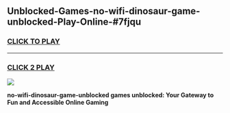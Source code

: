 
## Unblocked-Games-no-wifi-dinosaur-game-unblocked-Play-Online-#7fjqu
<h3>
<a href="https://premium.freeplayer.one?title=no-wifi-dinosaur-game-unblocked&ref=27F">CLICK TO PLAY</a></h3>
<hr>

<h3>
<a href="https://premium.freeplayer.one?title=no-wifi-dinosaur-game-unblocked&ref=27F">CLICK 2 PLAY</a>
  
</h3>

<a href="https://premium.freeplayer.one?title=no-wifi-dinosaur-game-unblocked&ref=27F"><img src="https://clearcache.store/games.png"></a>


**no-wifi-dinosaur-game-unblocked games unblocked: Your Gateway to Fun and Accessible Online Gaming**
